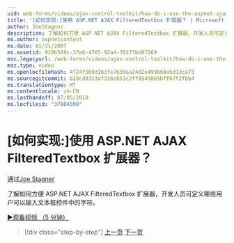 ```yaml
---
uid: web-forms/videos/ajax-control-toolkit/how-do-i-use-the-aspnet-ajax-filteredtextbox-extender
title: '[如何实现:]使用 ASP.NET AJAX FilteredTextbox 扩展器？ | Microsoft Docs'
author: JoeStagner
description: 了解如何方便 ASP.NET AJAX FilteredTextbox 扩展器，开发人员可定义哪些用户可以输入文本框控件中的字符。
ms.author: aspnetcontent
ms.date: 01/31/2007
ms.assetid: 919b509c-37e8-4765-92a4-70277bd87269
msc.legacyurl: /web-forms/videos/ajax-control-toolkit/how-do-i-use-the-aspnet-ajax-filteredtextbox-extender
msc.type: video
ms.openlocfilehash: 4f24f569d163fe7639aa24d2e499b68a5d13ca73
ms.sourcegitcommit: b28cd0313af316c051c2ff8549865bff67f2fbb4
ms.translationtype: MT
ms.contentlocale: zh-CN
ms.lasthandoff: 07/05/2018
ms.locfileid: "37804590"
---
```

<a name="how-do-i-use-the-aspnet-ajax-filteredtextbox-extender"></a>[如何实现:]使用 ASP.NET AJAX FilteredTextbox 扩展器？
====================
通过[Joe Stagner](https://github.com/JoeStagner)

了解如何方便 ASP.NET AJAX FilteredTextbox 扩展器，开发人员可定义哪些用户可以输入文本框控件中的字符。

[&#9654;观看视频 （5 分钟）](https://channel9.msdn.com/Blogs/ASP-NET-Site-Videos/how-do-i-use-the-aspnet-ajax-filteredtextbox-extender)

> [!div class="step-by-step"]
> [上一页](how-do-i-use-the-aspnet-ajax-dynamicpopulate-extender.md)
> [下一页](how-do-i-use-the-aspnet-ajax-hovermenu-extender.md)
